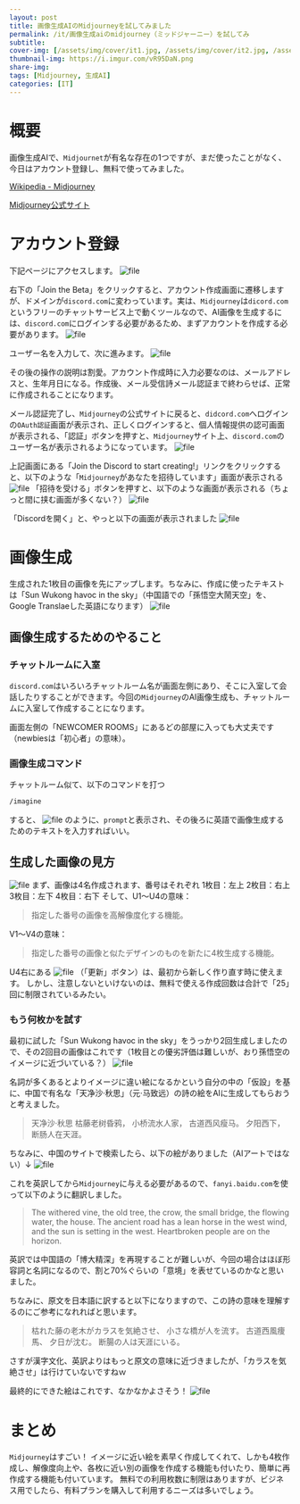 ```yaml
---
layout: post
title: 画像生成AIのMidjourneyを試してみました
permalink: /it/画像生成aiのmidjourney（ミッドジャーニー）を試してみ
subtitle: 
cover-img: [/assets/img/cover/it1.jpg, /assets/img/cover/it2.jpg, /assets/img/cover/it3.jpg]
thumbnail-img: https://i.imgur.com/vR95DaN.png
share-img:
tags: [Midjourney, 生成AI]
categories: [IT]
---
```


# 概要
画像生成AIで、`Midjournet`が有名な存在の1つですが、まだ使ったことがなく、今日はアカウント登録し、無料で使ってみました。

[Wikipedia - Midjourney](https://ja.wikipedia.org/wiki/Midjourney)

[Midjourney公式サイト](https://www.midjourney.com)

# アカウント登録
下記ページにアクセスします。
![file](https://i.imgur.com/42Z3jKU.png)

右下の「Join the Beta」をクリックすると、アカウント作成画面に遷移しますが、ドメインが`discord.com`に変わっています。実は、`Midjourney`は`dicord.com`というフリーのチャットサービス上で動くツールなので、AI画像を生成するには、`discord.com`にログインする必要があるため、まずアカウントを作成する必要があります。
![file](https://i.imgur.com/vR95DaN.png)

ユーザー名を入力して、次に進みます。
![file](https://i.imgur.com/m8LpOb5.png)

その後の操作の説明は割愛。アカウント作成時に入力必要なのは、メールアドレスと、生年月日になる。作成後、メール受信詩メール認証まで終わらせば、正常に作成されることになります。

メール認証完了し、`Midjourney`の公式サイトに戻ると、`didcord.com`へログインの`OAuth認証`画面が表示され、正しくログインすると、個人情報提供の認可画面が表示される、「認証」ボタンを押すと、`Midjourney`サイト上、`discord.com`のユーザー名が表示されるようになっています。
![file](https://i.imgur.com/W9Eqvso.png)

上記画面にある「Join the Discord to start creating!」リンクをクリックすると、以下のような「`Midjourney`があなたを招待しています」画面が表示される
![file](https://i.imgur.com/fQ1Kr4d.png)
「招待を受ける」ボタンを押すと、以下のような画面が表示される（ちょっと間に挟む画面が多くない？）
![file](https://i.imgur.com/IktzGzu.png)

「Discordを開く」と、やっと以下の画面が表示されました
![file](https://i.imgur.com/PeJMVu5.png)

# 画像生成
生成された1枚目の画像を先にアップします。ちなみに、作成に使ったテキストは「Sun Wukong havoc in the sky」（中国語での「孫悟空大鬧天空」を、Google Translaeした英語になります）
![file](https://i.imgur.com/kmBWmPr.jpg)

## 画像生成するためのやること
### チャットルームに入室
`discord.com`はいろいろチャットルーム名が画面左側にあり、そこに入室して会話したりすることができます。今回の`Midjourney`のAI画像生成も、チャットルームに入室して作成することになります。

画面左側の「NEWCOMER ROOMS」にあるどの部屋に入っても大丈夫です（newbiesは「初心者」の意味）。

### 画像生成コマンド
チャットルーム似て、以下のコマンドを打つ
```sh
/imagine
```
すると、
![file](https://i.imgur.com/oaaoDSR.png)
のように、`prompt`と表示され、その後ろに英語で画像生成するためのテキストを入力すればいい。

## 生成した画像の見方
![file](https://i.imgur.com/vtLPlS1.png)
まず、画像は4名作成されます、番号はそれぞれ
1枚目：左上
2枚目：右上
3枚目：左下
4枚目：右下
そして、U1〜U4の意味：
>指定した番号の画像を高解像度化する機能。

V1〜V4の意味：
>指定した番号の画像と似たデザインのものを新たに4枚生成する機能。

U4右にある ![file](https://i.imgur.com/svxqNte.png) （「更新」ボタン）は、最初から新しく作り直す時に使えます。
しかし、注意しないといけないのは、無料で使える作成回数は合計で「25」回に制限されているみたい。

### もう何枚かを試す
最初に試した「Sun Wukong havoc in the sky」をうっかり2回生成しましたので、その2回目の画像はこれです（1枚目との優劣評価は難しいが、おり孫悟空のイメージに近づいている？）
![file](https://i.imgur.com/1c8s8yN.png)

名詞が多くあるとよりイメージに違い絵になるかという自分の中の「仮設」を基に、中国で有名な「天净沙·秋思」（元·马致远）の詩の絵をAIに生成してもらおうと考えました。
>天净沙·秋思
枯藤老树昏鸦，
小桥流水人家，
古道西风瘦马。
夕阳西下，
断肠人在天涯。

ちなみに、中国のサイトで検索したら、以下の絵がありました（AIアートではない）↓
![file](https://i.imgur.com/3eLihFJ.png)

これを英訳してから`Midjourney`に与える必要があるので、`fanyi.baidu.com`を使って以下のように翻訳しました。
>The withered vine, the old tree, the crow, the small bridge, the flowing water, the house. The ancient road has a lean horse in the west wind, and the sun is setting in the west. Heartbroken people are on the horizon.

英訳では中国語の「博大精深」を再現することが難しいが、今回の場合はほぼ形容詞と名詞になるので、割と70%ぐらいの「意境」を表せているのかなと思いました。

ちなみに、原文を日本語に訳すると以下になりますので、この詩の意味を理解するのにご参考になれればと思います。
>枯れた藤の老木がカラスを気絶させ、
小さな橋が人を流す。
古道西風痩馬、
夕日が沈む。
断腸の人は天涯にいる。

さすが漢字文化、英訳よりはもっと原文の意味に近づきましたが、「カラスを気絶させ」は行けていないですねｗ

最終的にできた絵はこれです、なかなかよさそう！
![file](https://i.imgur.com/xM1wjGh.png)

# まとめ
`Midjourney`はすごい！
イメージに近い絵を素早く作成してくれて、しかも4枚作成し、解像度向上や、各枚に近い別の画像を作成する機能も付いたり、簡単に再作成する機能も付いています。
無料での利用枚数に制限はありますが、ビジネス用でしたら、有料プランを購入して利用するニーズは多いでしょう。
